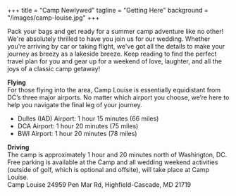 +++
title = "Camp Newlywed"
tagline = "Getting Here"
background = "/images/camp-louise.jpg"
+++

Pack your bags and get ready for a summer camp adventure like no other! We're absolutely thrilled to have you join us for our wedding. Whether you're arriving by car or taking flight, we've got all the details to make your journey as breezy as a lakeside breeze. Keep reading to find the perfect travel plan for you and gear up for a weekend of love, laughter, and all the joys of a classic camp getaway!

**Flying**  
For those flying into the area, Camp Louise is essentially equidistant from DC’s three major airports. No matter which airport you choose, we’re here to help you navigate the final leg of your journey. 
* Dulles (IAD) Airport: 1 hour 15 minutes (66 miles)
* DCA Airport: 1 hour 20 minutes (75 miles)
* BWI Airport: 1 hour 20 minutes (78 miles)

**Driving**  
The camp is approximately 1 hour and 20 minutes north of Washington, DC. Free parking is available at the Camp and all wedding weekend activities (outside of golf, which is optional and offsite), will take place at Camp Louise.  
Camp Louise
24959 Pen Mar Rd, 
Highfield-Cascade, MD 21719  
